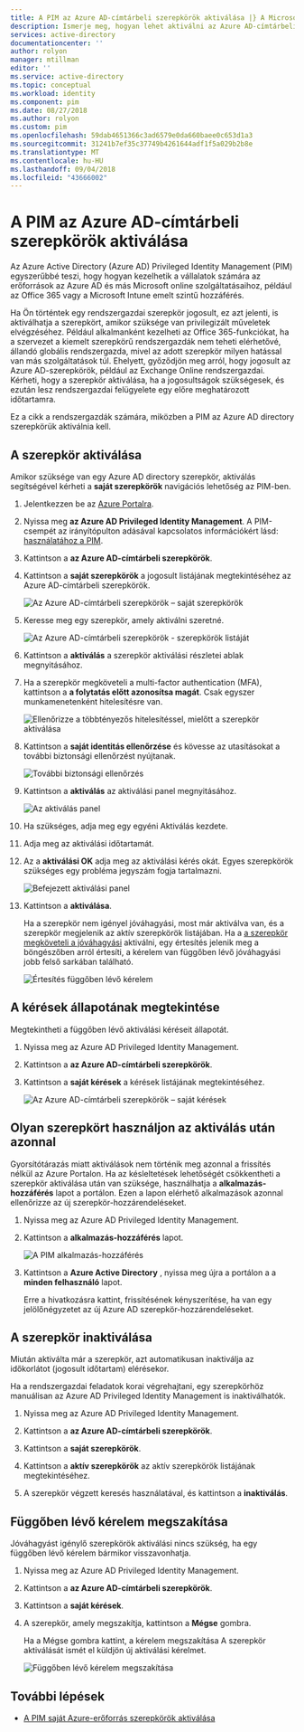 ```yaml
---
title: A PIM az Azure AD-címtárbeli szerepkörök aktiválása |} A Microsoft Docs
description: Ismerje meg, hogyan lehet aktiválni az Azure AD-címtárbeli szerepkörök az Azure AD Privileged Identity Management (PIM).
services: active-directory
documentationcenter: ''
author: rolyon
manager: mtillman
editor: ''
ms.service: active-directory
ms.topic: conceptual
ms.workload: identity
ms.component: pim
ms.date: 08/27/2018
ms.author: rolyon
ms.custom: pim
ms.openlocfilehash: 59dab4651366c3ad6579e0da660baee0c653d1a3
ms.sourcegitcommit: 31241b7ef35c37749b4261644adf1f5a029b2b8e
ms.translationtype: MT
ms.contentlocale: hu-HU
ms.lasthandoff: 09/04/2018
ms.locfileid: "43666002"
---
```

# <a name="activate-my-azure-ad-directory-roles-in-pim"></a>A PIM az Azure AD-címtárbeli szerepkörök aktiválása

Az Azure Active Directory (Azure AD) Privileged Identity Management (PIM) egyszerűbbé teszi, hogy hogyan kezelhetik a vállalatok számára az erőforrások az Azure AD és más Microsoft online szolgáltatásaihoz, például az Office 365 vagy a Microsoft Intune emelt szintű hozzáférés.  

Ha Ön történtek egy rendszergazdai szerepkör jogosult, ez azt jelenti, is aktiválhatja a szerepkört, amikor szüksége van privilegizált műveletek elvégzéséhez. Például alkalmanként kezelheti az Office 365-funkciókat, ha a szervezet a kiemelt szerepkörű rendszergazdák nem teheti elérhetővé, állandó globális rendszergazda, mivel az adott szerepkör milyen hatással van más szolgáltatások túl. Ehelyett, győződjön meg arról, hogy jogosult az Azure AD-szerepkörök, például az Exchange Online rendszergazdai. Kérheti, hogy a szerepkör aktiválása, ha a jogosultságok szükségesek, és ezután lesz rendszergazdai felügyelete egy előre meghatározott időtartamra.

Ez a cikk a rendszergazdák számára, miközben a PIM az Azure AD directory szerepkörük aktiválnia kell.

## <a name="activate-a-role"></a>A szerepkör aktiválása

Amikor szüksége van egy Azure AD directory szerepkör, aktiválás segítségével kérheti a **saját szerepkörök** navigációs lehetőség az PIM-ben.

1. Jelentkezzen be az [Azure Portalra](https://portal.azure.com/).

1. Nyissa meg **az Azure AD Privileged Identity Management**. A PIM-csempét az irányítópulton adásával kapcsolatos információkért lásd: [használatához a PIM](pim-getting-started.md).

1. Kattintson a **az Azure AD-címtárbeli szerepkörök**.

1. Kattintson a **saját szerepkörök** a jogosult listájának megtekintéséhez az Azure AD-címtárbeli szerepkörök.

    ![Az Azure AD-címtárbeli szerepkörök – saját szerepkörök](./media/pim-how-to-activate-role/directory-roles-my-roles.png)

1. Keresse meg egy szerepkör, amely aktiválni szeretné.

    ![Az Azure AD-címtárbeli szerepkörök - szerepkörök listáját](./media/pim-how-to-activate-role/directory-roles-my-roles-activate.png)

1. Kattintson a **aktiválás** a szerepkör aktiválási részletei ablak megnyitásához.

1. Ha a szerepkör megköveteli a multi-factor authentication (MFA), kattintson a **a folytatás előtt azonosítsa magát**. Csak egyszer munkamenetenként hitelesítésre van.

    ![Ellenőrizze a többtényezős hitelesítéssel, mielőtt a szerepkör aktiválása](./media/pim-how-to-activate-role/directory-roles-my-roles-mfa.png)

1. Kattintson a **saját identitás ellenőrzése** és kövesse az utasításokat a további biztonsági ellenőrzést nyújtanak.

    ![További biztonsági ellenőrzés](./media/pim-how-to-activate-role/additional-security-verification.png)

1. Kattintson a **aktiválás** az aktiválási panel megnyitásához.

    ![Az aktiválás panel](./media/pim-how-to-activate-role/directory-roles-activate.png)

1. Ha szükséges, adja meg egy egyéni Aktiválás kezdete.

1. Adja meg az aktiválási időtartamát.

1. Az a **aktiválási OK** adja meg az aktiválási kérés okát. Egyes szerepkörök szükséges egy probléma jegyszám fogja tartalmazni.

    ![Befejezett aktiválási panel](./media/pim-how-to-activate-role/directory-roles-activation-pane.png)

1. Kattintson a **aktiválása**.

    Ha a szerepkör nem igényel jóváhagyási, most már aktiválva van, és a szerepkör megjelenik az aktív szerepkörök listájában. Ha a [a szerepkör megköveteli a jóváhagyási](./azure-ad-pim-approval-workflow.md) aktiválni, egy értesítés jelenik meg a böngészőben arról értesíti, a kérelem van függőben lévő jóváhagyási jobb felső sarkában található.

    ![Értesítés függőben lévő kérelem](./media/pim-how-to-activate-role/directory-roles-activate-notification.png)

## <a name="view-the-status-of-your-requests"></a>A kérések állapotának megtekintése

Megtekintheti a függőben lévő aktiválási kéréseit állapotát.

1. Nyissa meg az Azure AD Privileged Identity Management.

1. Kattintson a **az Azure AD-címtárbeli szerepkörök**.

1. Kattintson a **saját kérések** a kérések listájának megtekintéséhez.

    ![Az Azure AD-címtárbeli szerepkörök – saját kérések](./media/pim-how-to-activate-role/directory-roles-my-requests.png)

## <a name="use-a-role-immediately-after-activation"></a>Olyan szerepkört használjon az aktiválás után azonnal

Gyorsítótárazás miatt aktiválások nem történik meg azonnal a frissítés nélkül az Azure Portalon. Ha az késleltetések lehetőségét csökkentheti a szerepkör aktiválása után van szüksége, használhatja a **alkalmazás-hozzáférés** lapot a portálon. Ezen a lapon elérhető alkalmazások azonnal ellenőrizze az új szerepkör-hozzárendeléseket.

1. Nyissa meg az Azure AD Privileged Identity Management.

1. Kattintson a **alkalmazás-hozzáférés** lapot.

    ![A PIM alkalmazás-hozzáférés](./media/pim-how-to-activate-role/pim-application-access.png)

1. Kattintson a **Azure Active Directory** , nyissa meg újra a portálon a a **minden felhasználó** lapot.

    Erre a hivatkozásra kattint, frissítésének kényszerítése, ha van egy jelölőnégyzetet az új Azure AD szerepkör-hozzárendeléseket.

## <a name="deactivate-a-role"></a>A szerepkör inaktiválása

Miután aktiválta már a szerepkör, azt automatikusan inaktiválja az időkorlátot (jogosult időtartam) elérésekor.

Ha a rendszergazdai feladatok korai végrehajtani, egy szerepkörhöz manuálisan az Azure AD Privileged Identity Management is inaktiválhatók.

1. Nyissa meg az Azure AD Privileged Identity Management.

1. Kattintson a **az Azure AD-címtárbeli szerepkörök**.

1. Kattintson a **saját szerepkörök**.

1. Kattintson a **aktív szerepkörök** az aktív szerepkörök listájának megtekintéséhez.

1. A szerepkör végzett keresés használatával, és kattintson a **inaktiválás**.

## <a name="cancel-a-pending-request"></a>Függőben lévő kérelem megszakítása

Jóváhagyást igénylő szerepkörök aktiválási nincs szükség, ha egy függőben lévő kérelem bármikor visszavonhatja.

1. Nyissa meg az Azure AD Privileged Identity Management.

1. Kattintson a **az Azure AD-címtárbeli szerepkörök**.

1. Kattintson a **saját kérések**.

1. A szerepkör, amely megszakítja, kattintson a **Mégse** gombra.

    Ha a Mégse gombra kattint, a kérelem megszakítása A szerepkör aktiválását ismét el küldjön új aktiválási kérelmet.

   ![Függőben lévő kérelem megszakítása](./media/pim-how-to-activate-role/directory-role-cancel.png)

## <a name="next-steps"></a>További lépések

- [A PIM saját Azure-erőforrás szerepkörök aktiválása](pim-resource-roles-activate-your-roles.md)
